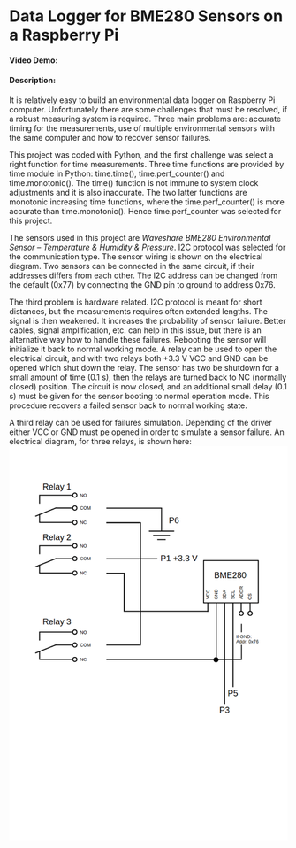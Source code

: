 # Data Logger for BME280 Sensors on a Raspberry Pi
#### Video Demo:  <URL HERE>
#### Description:

It is relatively easy to build an environmental data logger on Raspberry Pi computer. Unfortunately there are some challenges that must be resolved, if a robust measuring system is required. Three main problems are: accurate timing for the measurements, use of multiple environmental sensors with the same computer and how to recover sensor failures.

This project was coded with Python, and the first challenge was select a right function for time measurements. Three time functions are provided by time module in Python: time.time(), time.perf_counter() and time.monotonic(). The time() function is not immune to system clock adjustments and it is also inaccurate. The two latter functions are monotonic increasing time functions, where the time.perf_counter() is more accurate than time.monotonic(). Hence time.perf_counter was selected for this project.

The sensors used in this project are _Waveshare BME280 Environmental Sensor – Temperature & Humidity & Pressure_. I2C protocol was selected for the communication type. The sensor wiring is shown on the electrical diagram. Two sensors can be connected in the same circuit, if their addresses differs from each other. The I2C address can be changed from the default (0x77) by connecting the GND pin to ground to address 0x76.

The third problem is hardware related. I2C protocol is meant for short distances, but the measurements requires often extended lengths. The signal is then weakened. It increases the probability of sensor failure. Better cables, signal amplification, etc. can help in this issue, but there is an alternative way how to handle these failures. Rebooting the sensor will initialize it back to normal working mode. A relay can be used to open the electrical circuit, and with two relays both +3.3 V VCC and GND can be opened which shut down the relay. The sensor has two be shutdown for a small amount of time (0.1 s), then the relays are turned back to NC (normally closed) position. The circuit is now closed, and an additional small delay (0.1 s) must be given for the sensor booting to normal operation mode. This procedure recovers a failed sensor back to normal working state.

A third relay can be used for failures simulation. Depending of the driver either VCC or GND must pe opened in order to simulate a sensor failure. An electrical diagram, for three relays, is shown here:                         
![Electric diagram](relays.png)
